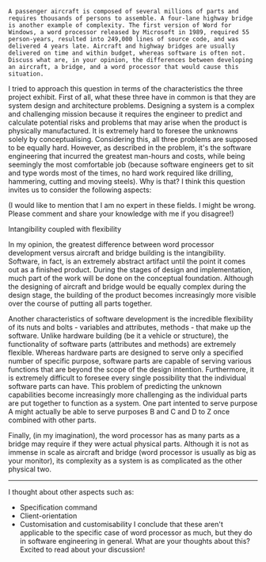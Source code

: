     A passenger aircraft is composed of several millions of parts and requires thousands of persons to assemble. A four-lane highway bridge is another example of complexity. The first version of Word for Windows, a word processor released by Microsoft in 1989, required 55 person-years, resulted into 249,000 lines of source code, and was delivered 4 years late. Aircraft and highway bridges are usually delivered on time and within budget, whereas software is often not. Discuss what are, in your opinion, the differences between developing an aircraft, a bridge, and a word processor that would cause this situation.

  I tried to approach this question in terms of the characteristics the three project exhibit. First of all, what these three have in common is that they are system design and architecture problems. Designing a system is a complex and challenging mission because it requires the engineer to predict and calculate potential risks and problems that may arise when the product is physically manufactured. It is extremely hard to foresee the unknowns solely by conceptualising. Considering this, all three problems are supposed to be equally hard. However, as described in the problem, it's the software engineering that incurred the greatest man-hours and costs, while being seemingly the most comfortable job (because software engineers get to sit and type words most of the times, no hard work required like drilling, hammering, cutting and moving steels). Why is that? I think this question invites us to consider the following aspects:

(I would like to mention that I am no expert in these fields. I might be wrong. Please comment and share your knowledge with me if you disagree!)

Intangibility coupled with flexibility 

  In my opinion, the greatest difference between word processor development versus aircraft and bridge building is the intangibility. Software, in fact, is an extremely abstract artifact until the point it comes out as a finished product. During the stages of design and implementation, much part of the work will be done on the conceptual foundation. Although the designing of aircraft and bridge would be equally complex during the design stage, the building of the product becomes increasingly more visible over the course of putting all parts together. 
  
  Another characteristics of software development is the incredible flexibility of its nuts and bolts - variables and attributes, methods - that make up the software. Unlike hardware building (be it a vehicle or structure), the functionality of software parts (attributes and methods) are extremely flexible. Whereas hardware parts are designed to serve only a specified number of specific purpose, software parts are capable of serving various functions that are beyond the scope of the design intention. Furthermore, it is extremely difficult to foresee every single possibility that the individual software parts can have. This problem of predicting the unknown capabilities become increasingly more challenging as the individual parts are put together to function as a system. One part intented to serve purpose A might actually be able to serve purposes B and C and D to Z once combined with other parts.

Finally, (in my imagination), the word processor has as many parts as a bridge may require if they were actual physical parts. Although it is not as immense in scale as aircraft and bridge (word processor is usually as big as your monitor), its complexity as a system is as complicated as the other physical two.

---------------

I thought about other aspects such as: 
  - Specification command
  - Client-orientation
  - Customisation and customisability
I conclude that these aren't applicable to the specific case of word processor as much, but they do in software engineering in general. What are your thoughts about this? Excited to read about your discussion!
